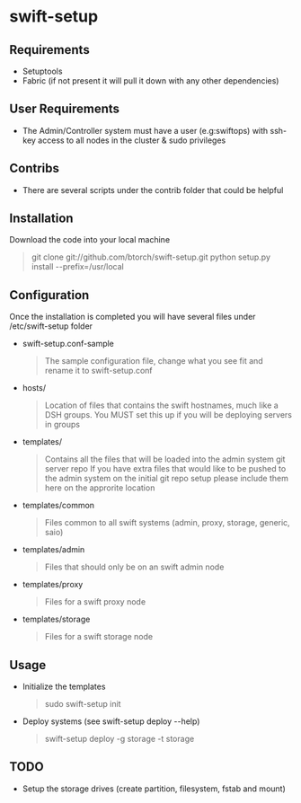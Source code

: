 swift-setup
===========

Requirements
---------------
* Setuptools
* Fabric (if not present it will pull it down with any other dependencies)


User Requirements
------------------
* The Admin/Controller system must have a user (e.g:swiftops) 
  with ssh-key access to all nodes in the cluster & sudo privileges


Contribs
------------
* There are several scripts under the contrib folder that could be helpful 


Installation
---------------
Download the code into your local machine
> git clone git://github.com/btorch/swift-setup.git
> python setup.py install --prefix=/usr/local


Configuration
---------------
Once the installation is completed you will have several files under /etc/swift-setup folder 
* swift-setup.conf-sample 
    > The sample configuration file, change what you see fit and rename it to swift-setup.conf

* hosts/ 
    > Location of files that contains the swift hostnames, much like a DSH groups.
    > You MUST set this up if you will be deploying servers in groups

* templates/ 
    > Contains all the files that will be loaded into the admin system git server repo
    > If you have extra files that would like to be pushed to the admin system on the initial git repo
    > setup please include them here on the approrite location
* templates/common
    > Files common to all swift systems (admin, proxy, storage, generic, saio)
* templates/admin
    > Files that should only be on an swift admin node
* templates/proxy
    > Files for a swift proxy node
* templates/storage
    > Files for a swift storage node


Usage
------
* Initialize the templates
    > sudo swift-setup init

* Deploy systems (see swift-setup deploy --help)
    > swift-setup deploy -g storage -t storage



TODO
------
* Setup the storage drives (create partition, filesystem, fstab and mount)
